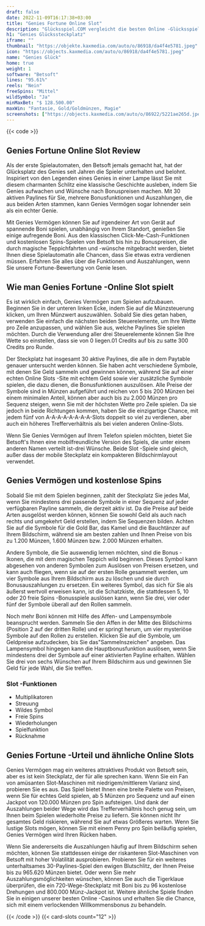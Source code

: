 ```yaml
---
draft: false
date: 2022-11-09T16:17:38+03:00
title: "Genies Fortune Online Slot"
description: "Glücksspiel.COM vergleicht die besten Online -Glücksspiel -Sites und -spiele der Kanada.  Unabhängige Produktbewertungen und exklusive Anmeldeangebote. Jetzt spielen!"
h1: "Genies Glückssteckplatz"
iframe: ""
thumbnail: "https://objekte.kaxmedia.com/auto/o/86918/da4f4e5781.jpeg"
icon: "https://objects.kaxmedia.com/auto/o/86918/da4f4e5781.jpeg"
name: "Genies Glück"
home: true
weight: 1
software: "Betsoft"
lines: "95.61%"
reels: "Nein"
freeSpins: "Mittel"
wildSymbol: "Ja"
minMaxBet: "$ 128.500.00"
maxWin: "Fantasie, Gold/Goldmünzen, Magie"
screenshots: ["https://objects.kaxmedia.com/auto/o/86922/5221ae265d.jpeg"]
---
```


{{< code >}}<h2>Genies Fortune Online Slot Review</h2><p>Als der erste Spielautomaten, den Betsoft jemals gemacht hat, hat der Glücksplatz des Genies seit Jahren die Spieler unterhalten und belohnt. Inspiriert von den Legenden eines Genies in einer Lampe lässt Sie mit diesem charmanten Schlitz eine klassische Geschichte ausleben, indem Sie Genies aufwachen und Wünsche nach Bonuspreisen machen. Mit 30 aktiven Paylines für Sie, mehrere Bonusfunktionen und Auszahlungen, die aus beiden Arten stammen, kann Genies Vermögen sogar lohnender sein als ein echter Genie.</p><p>Mit Genies Vermögen können Sie auf irgendeiner Art von Gerät auf spannende Boni spielen, unabhängig von Ihrem Standort, genießen Sie einige aufregende Boni. Aus den klassischen Click-Me-Cash-Funktionen und kostenlosen Spins-Spielen von Betsoft bis hin zu Bonuspreisen, die durch magische Teppichfahrten und -wünsche mitgebracht werden, bietet Ihnen diese Spielautomatin alle Chancen, dass Sie etwas extra verdienen müssen. Erfahren Sie alles über die Funktionen und Auszahlungen, wenn Sie unsere Fortune-Bewertung von Genie lesen.</p><h2>Wie man Genies Fortune -Online Slot spielt</h2><p>Es ist wirklich einfach, Genies Vermögen zum Spielen aufzubauen. Beginnen Sie in der unteren linken Ecke, indem Sie auf die Münzsteuerung klicken, um Ihren Münzwert auszuwählen. Sobald Sie dies getan haben, verwenden Sie einfach die nächsten beiden Steuerelemente, um Ihre Wette pro Zeile anzupassen, und wählen Sie aus, welche Paylines Sie spielen möchten. Durch die Verwendung aller drei Steuerelemente können Sie Ihre Wette so einstellen, dass sie von 0 liegen.01 Credits auf bis zu satte 300 Credits pro Runde.</p><p>Der Steckplatz hat insgesamt 30 aktive Paylines, die alle in dem Paytable genauer untersucht werden können. Sie haben acht verschiedene Symbole, mit denen Sie Geld sammeln und gewinnen können, während Sie auf einer echten Online Slots -Site mit echtem Geld sowie vier zusätzliche Symbole spielen, die dazu dienen, die Bonusfunktionen auszulösen. Alle Preise der Symbole sind in Münzen aufgeführt und reichen von 5 bis 200 Münzen bei einem minimalen Anteil, können aber auch bis zu 2.000 Münzen pro Sequenz steigen, wenn Sie mit der höchsten Wette pro Zeile spielen. Da sie jedoch in beide Richtungen kommen, haben Sie die einzigartige Chance, mit jedem fünf von A-A-A-A-A-A-A-A-Slots doppelt so viel zu verdienen, aber auch ein höheres Trefferverhältnis als bei vielen anderen Online-Slots.</p><p>Wenn Sie Genies Vermögen auf Ihrem Telefon spielen möchten, bietet Sie Betsoft's Ihnen eine mobilfreundliche Version des Spiels, die unter einem anderen Namen verteilt ist-drei Wünsche. Beide Slot -Spiele sind gleich, außer dass der mobile Steckplatz ein kompakteren Bildschirmlayout verwendet.</p><h2>Genies Vermögen und kostenlose Spins</h2><p>Sobald Sie mit dem Spielen beginnen, zahlt der Steckplatz Sie jedes Mal, wenn Sie mindestens drei passende Symbole in einer Sequenz auf jeder verfügbaren Payline sammeln, die derzeit aktiv ist. Da die Preise auf beide Arten ausgelöst werden können, können Sie sowohl Geld als auch nach rechts und umgekehrt Geld erstellen, indem Sie Sequenzen bilden. Achten Sie auf die Symbole für die Gold Bar, das Kamel und die Bauchtänzer auf Ihrem Bildschirm, während sie am besten zahlen und Ihnen Preise von bis zu 1.200 Münzen, 1.600 Münzen bzw. 2.000 Münzen erhalten.</p><p>Andere Symbole, die Sie auswendig lernen möchten, sind die Bonus -Ikonen, die mit dem magischen Teppich wild beginnen. Dieses Symbol kann abgesehen von anderen Symbolen zum Auslösen von Preisen ersetzen, und kann auch fliegen, wenn sie auf der ersten Rolle gesammelt werden, um vier Symbole aus Ihrem Bildschirm aus zu löschen und sie durch Bonusauszahlungen zu ersetzen. Ein weiteres Symbol, das sich für Sie als äußerst wertvoll erweisen kann, ist die Schatzkiste, die stattdessen 5, 10 oder 20 freie Spins -Bonusspiele auslösen kann, wenn Sie drei, vier oder fünf der Symbole überall auf den Rollen sammeln.</p><p>Noch mehr Boni können mit Hilfe des Affen- und Lampensymbole beansprucht werden. Sammeln Sie den Affen in der Mitte des Bildschirms (Position 2 auf der dritten Rolle) und er springt herum, um vier mysteriöse Symbole auf den Rollen zu erstellen. Klicken Sie auf die Symbole, um Geldpreise aufzudecken, bis Sie das"Sammelnszeichen" angeben. Das Lampensymbol hingegen kann die Hauptbonusfunktion auslösen, wenn Sie mindestens drei der Symbole auf einer aktivierten Payline erhalten. Wählen Sie drei von sechs Wünschen auf Ihrem Bildschirm aus und gewinnen Sie Geld für jede Wahl, die Sie treffen.</p><h3>
Slot -Funktionen</h3><ul>
<li></span>
Multiplikatoren</li>
<li></span>
Streuung</li>
<li></span>
Wildes Symbol</li>
<li></span>
Freie Spins</li>
<li></span>
Wiederholungen</li>
<li></span>
Spielfunktion</li>
<li></span>
Rücknahme</li></ul><h2>Genies Fortune -Urteil und ähnliche Online Slots</h2><p>Genies Vermögen mag ein weiteres attraktives Produkt von Betsoft sein, aber es ist kein Steckplatz, der für alle sprechen kann. Wenn Sie ein Fan von amüsanten Slot-Maschinen mit niedrigem/mittlerem Varianz sind, probieren Sie es aus. Das Spiel bietet Ihnen eine breite Palette von Preisen, wenn Sie für echtes Geld spielen, ab 5 Münzen pro Sequenz und auf einen Jackpot von 120.000 Münzen pro Spin aufsteigen. Und dank der Auszahlungen beider Wege wird das Trefferverhältnis hoch genug sein, um Ihnen beim Spielen wiederholte Preise zu liefern. Sie können nicht Ihr gesamtes Geld riskieren, während Sie auf etwas Größeres warten. Wenn Sie lustige Slots mögen, können Sie mit einem Penny pro Spin beiläufig spielen, Genies Vermögen wird Ihren Rücken haben.</p><p>Wenn Sie andererseits die Auszahlungen häufig auf Ihrem Bildschirm sehen möchten, können Sie stattdessen einige der riskanteren Slot-Maschinen von Betsoft mit hoher Volatilität ausprobieren. Probieren Sie für ein weiteres unterhaltsames 30-Paylines-Spiel den ewigen Blutschlitz, der Ihnen Preise bis zu 965.620 Münzen bietet. Oder wenn Sie mehr Auszahlungsmöglichkeiten wünschen, können Sie auch die Tigerklaue überprüfen, die ein 720-Wege-Steckplatz mit Boni bis zu 96 kostenlose Drehungen und 800.000 Münz-Jackpot ist. Weitere ähnliche Spiele finden Sie in einigen unserer besten Online -Casinos und erhalten Sie die Chance, sich mit einem verlockenden Willkommensbonus zu behandeln.</p>{{< /code >}}
 {{< card-slots count="12" >}}
